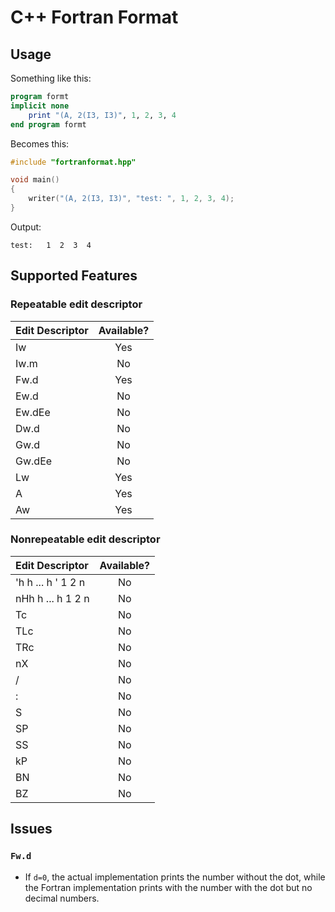 # C++ Fortran Format

## Usage

Something like this:

```f90
program formt
implicit none
    print "(A, 2(I3, I3)", 1, 2, 3, 4
end program formt
```

Becomes this:

```cpp
#include "fortranformat.hpp"

void main()
{
    writer("(A, 2(I3, I3)", "test: ", 1, 2, 3, 4);
}
```

Output:

```
test:   1  2  3  4
```

## Supported Features


### Repeatable edit descriptor


| Edit Descriptor | Available? |
|:----------------|:----------:|
| Iw              |    Yes     |
| Iw.m            |    No      |
| Fw.d            |    Yes     |
| Ew.d            |    No      |
| Ew.dEe          |    No      |
| Dw.d            |    No      |
| Gw.d            |    No      |
| Gw.dEe          |    No      |
| Lw              |    Yes     |
| A               |    Yes     |
| Aw              |    Yes     |


### Nonrepeatable edit descriptor


| Edit Descriptor      | Available? |
|:---------------------|:----------:|
| 'h h ... h ' 1 2 n   |    No      |
| nHh h ... h 1 2 n    |    No      |
| Tc                   |    No      |
| TLc                  |    No      |
| TRc                  |    No      |
| nX                   |    No      |
| /                    |    No      |
| :                    |    No      |
| S                    |    No      |
| SP                   |    No      |
| SS                   |    No      |
| kP                   |    No      |
| BN                   |    No      |
| BZ                   |    No      |

## Issues

### `Fw.d`

- If `d=0`, the actual implementation prints the number without the dot, while
the Fortran implementation prints with the number with the dot but no decimal
numbers.